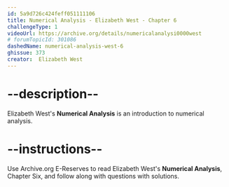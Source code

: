 ```yaml
---
id: 5a9d726c424feff051111106
title: Numerical Analysis - Elizabeth West - Chapter 6
challengeType: 1
videoUrl: https://archive.org/details/numericalanalysi0000west
# forumTopicId: 301086
dashedName: numerical-analysis-west-6
ghissue: 373
creator:  Elizabeth West
---
```


# --description--

Elizabeth West's __Numerical Analysis__ is an introduction to numerical analysis.

# --instructions--

Use Archive.org E-Reserves to read Elizabeth West's __Numerical Analysis__, Chapter Six, and follow along with questions with solutions. 